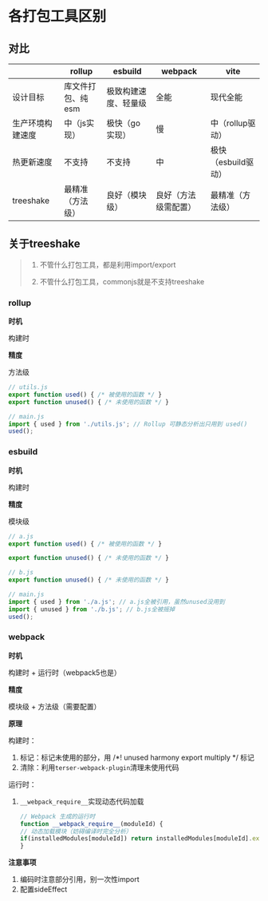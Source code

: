 # 各打包工具区别

## 对比

|           | rollup     | esbuild    | webpack    | vite          |
| --------- | ---------- | ---------- | ---------- | ------------- |
| 设计目标      | 库文件打包、纯esm | 极致构建速度、轻量级 | 全能         | 现代全能          |
| 生产环境构建速度  | 中（js实现）    | 极快（go实现）   | 慢          | 中（rollup驱动）   |
| 热更新速度     | 不支持        | 不支持        | 中          | 极快（esbuild驱动） |
| treeshake | 最精准（方法级）   | 良好（模块级）    | 良好（方法级需配置） | 最精准（方法级）      |

## 关于treeshake

> 1. 不管什么打包工具，都是利用import/export
> 
> 2. 不管什么打包工具，commonjs就是不支持treeshake

### rollup

**时机**

构建时

**精度**

方法级

```js
// utils.js
export function used() { /* 被使用的函数 */ }
export function unused() { /* 未使用的函数 */ }

// main.js
import { used } from './utils.js'; // Rollup 可静态分析出只用到 used()
used();
```

### esbuild

**时机**

构建时

**精度**

模块级

```js
// a.js
export function used() { /* 被使用的函数 */ }

export function unused() { /* 未使用的函数 */ }

// b.js
export function unused() { /* 未使用的函数 */ }

// main.js
import { used } from './a.js'; // a.js全被引用，虽然unused没用到
import { unused } from './b.js'; // b.js全被摇掉
used();
```

### webpack

**时机**

构建时 + 运行时（webpack5也是）

**精度**

模块级 + 方法级（需要配置）

**原理**

构建时：

1. 标记：标记未使用的部分，用 /*! unused harmony export multiply */ 标记
2. 清除：利用`terser-webpack-plugin`清理未使用代码

运行时：

1. `__webpack_require__`实现动态代码加载
   
   ```js
   // Webpack 生成的运行时
   function __webpack_require__(moduleId) {
   // 动态加载模块（妨碍编译时完全分析）
   if(installedModules[moduleId]) return installedModules[moduleId].exports;
   }
   ```

**注意事项**

1. 编码时注意部分引用，别一次性import
2. 配置sideEffect
